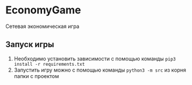 # EconomyGame
Сетевая экономическая игра

## Запуск игры
1) Необходимо установить зависимости с помощью команды `pip3 install -r requirements.txt`
2) Запустить игру можно с помощью команды `python3 -m src` из корня папки с проектом
